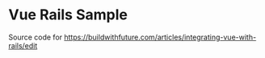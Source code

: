 # Vue Rails Sample

Source code for https://buildwithfuture.com/articles/integrating-vue-with-rails/edit
